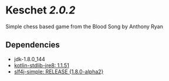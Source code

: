 # Keschet _2.0.2_

Simple chess based game from the Blood Song by Anthony Ryan

## Dependencies

- jdk-1.8.0_144
- [kotlin-stdlib-jre8: 1.1.51](https://kotlinlang.org/)
- [slf4j-simple: RELEASE {1.8.0-alpha2}](https://www.slf4j.org/)